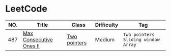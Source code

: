 LeetCode
========

|NO.|Title|Class|Difficulty|Tag|
|---|-----|----|----------|---|
|487|[Max Consecutive Ones II](https://leetcode.com/problems/two-sum)|[Two pointers](Two_pointers/lc487.md)|Medium|`Two pointers` `Sliding window` `Array`|
